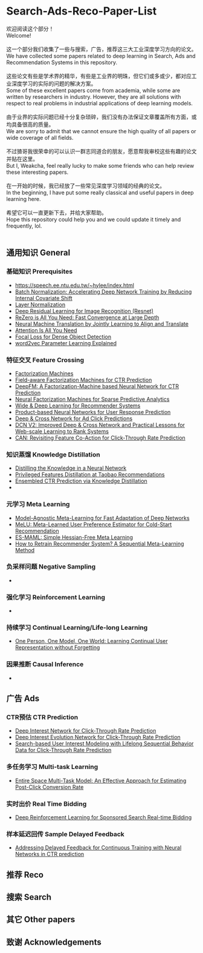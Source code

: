 # Search-Ads-Reco-Paper-List
欢迎阅读这个部分！<br>
Welcome! <br><br>
这一个部分我们收集了一些与搜索，广告，推荐这三大工业深度学习方向的论文。 <br>
We have collected some papers related to deep learning in Search, Ads and Recommendation Systems in this repository. <br><br>
这些论文有些是学术界的精华，有些是工业界的明珠，但它们或多或少，都对应工业深度学习的实际的问题的解决方案。<br>
Some of these excellent papers come from academia, while some are written by researchers in industry. However, they are all solutions with respect to real problems in industrial applications of deep learning models.<br><br>
由于业界的实际问题已经十分复杂琐碎，我们没有办法保证文章覆盖所有方面，或均具备很高的质量。<br>
We are sorry to admit that we cannot ensure the high quality of all papers or wide coverage of all fields.<br><br>
不过猹哥我很荣幸的可以认识一群志同道合的朋友，愿意帮我审校这些有趣的论文并贴在这里。<br>
But I, Weakcha, feel really lucky to make some friends who can help review these interesting papers.<br><br>
在一开始的时候，我已经放了一些常见深度学习领域的经典的论文。<br>
In the beginning, I have put some really classical and useful papers in deep learning here.<br><br>
希望它可以一直更新下去，并给大家帮助。<br>
Hope this repository could help you and we could update it timely and frequently, lol.<br><br>

## 通用知识 General
### 基础知识 Prerequisites
- https://speech.ee.ntu.edu.tw/~hylee/index.html
- [Batch Normalization: Accelerating Deep Network Training by Reducing Internal Covariate Shift][15]
- [Layer Normalization][16]
- [Deep Residual Learning for Image Recognition (Resnet)][17]
- [ReZero is All You Need: Fast Convergence at Large Depth][18]
- [Neural Machine Translation by Jointly Learning to Align and Translate][19]
- [Attention Is All You Need][20]
- [Focal Loss for Dense Object Detection][21]
- [word2vec Parameter Learning Explained][22]
### 特征交叉 Feature Crossing
- [Factorization Machines][5]
- [Field-aware Factorization Machines for CTR Prediction][6]
- [DeepFM: A Factorization-Machine based Neural Network for CTR Prediction][7]
- [Neural Factorization Machines for Sparse Predictive Analytics][8]
- [Wide & Deep Learning for Recommender Systems][9]
- [Product-based Neural Networks for User Response Prediction][10]
- [Deep & Cross Network for Ad Click Predictions][11]
- [DCN V2: Improved Deep & Cross Network and Practical Lessons for Web-scale Learning to Rank Systems][12]
- [CAN: Revisiting Feature Co-Action for Click-Through Rate Prediction][13]
### 知识蒸馏 Knowledge Distillation
- [Distilling the Knowledge in a Neural Network][30]
- [Privileged Features Distillation at Taobao Recommendations][31]
- [Ensembled CTR Prediction via Knowledge Distillation][4]
- 
### 元学习 Meta Learning
- [Model-Agnostic Meta-Learning for Fast Adaptation of Deep Networks][23]
- [MeLU: Meta-Learned User Preference Estimator for Cold-Start Recommendation][24]
- [ES-MAML: Simple Hessian-Free Meta Learning][25]
- [How to Retrain Recommender System? A Sequential Meta-Learning Method][28]
### 负采样问题 Negative Sampling
- 
### 强化学习 Reinforcement Learning
- 
### 持续学习 Continual Learning/Life-long Learning
- [One Person, One Model, One World: Learning Continual User Representation without Forgetting][29]
### 因果推断 Causal Inference
- 
## 广告 Ads
### CTR预估 CTR Prediction
- [Deep Interest Network for Click-Through Rate Prediction][1]
- [Deep Interest Evolution Network for Click-Through Rate Prediction][2]
- [Search-based User Interest Modeling with Lifelong Sequential Behavior Data for Click-Through Rate Prediction][3]
### 多任务学习 Multi-task Learning
- [Entire Space Multi-Task Model: An Effective Approach for Estimating Post-Click Conversion Rate][14]
### 实时出价 Real Time Bidding
- [Deep Reinforcement Learning for Sponsored Search Real-time Bidding][27]
### 样本延迟回传 Sample Delayed Feedback
- [Addressing Delayed Feedback for Continuous Training with Neural Networks in CTR prediction][26]
## 推荐 Reco
## 搜索 Search
## 其它 Other papers
## 致谢 Acknowledgements
[1]: https://arxiv.org/abs/1706.06978
[2]: https://arxiv.org/abs/1809.03672
[3]: https://arxiv.org/abs/2006.05639
[4]: https://arxiv.org/abs/2011.04106
[5]: https://cseweb.ucsd.edu/classes/fa17/cse291-b/reading/Rendle2010FM.pdf
[6]: https://www.csie.ntu.edu.tw/~cjlin/papers/ffm.pdf
[7]: https://www.ijcai.org/Proceedings/2017/0239.pdf
[8]: https://arxiv.org/pdf/1708.05027.pdf
[9]: https://arxiv.org/abs/1606.07792
[10]: https://arxiv.org/abs/1611.00144
[11]: https://arxiv.org/abs/1708.05123
[12]: https://arxiv.org/abs/2008.13535
[13]: https://arxiv.org/pdf/2011.05625.pdf
[14]: https://arxiv.org/pdf/1804.07931.pdf
[15]: https://arxiv.org/abs/1502.03167
[16]: https://arxiv.org/abs/1607.06450
[17]: https://arxiv.org/abs/1512.03385
[18]: https://arxiv.org/abs/2003.04887
[19]: https://arxiv.org/abs/1409.0473
[20]: https://arxiv.org/abs/1706.03762
[21]: https://arxiv.org/abs/1708.02002v2
[22]: https://arxiv.org/abs/1411.2738
[23]: https://arxiv.org/pdf/1703.03400.pdf
[24]: https://dl.acm.org/doi/pdf/10.1145/3292500.3330859
[25]: https://arxiv.org/pdf/1910.01215.pdf
[26]: https://arxiv.org/pdf/1907.06558.pdf
[27]: https://arxiv.org/abs/1803.00259
[28]: https://arxiv.org/pdf/2005.13258.pdf
[29]: https://arxiv.org/pdf/2009.13724.pdf
[30]: https://arxiv.org/abs/1503.02531
[31]: https://arxiv.org/abs/1907.05171
